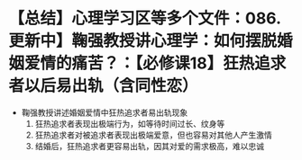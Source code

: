 # 【总结】心理学习区等多个文件：086.更新中】鞠强教授讲心理学：如何摆脱婚姻爱情的痛苦？：【必修课18】狂热追求者以后易出轨（含同性恋）

-   鞠强教授讲述婚姻爱情中狂热追求者易出轨现象
    1.  狂热追求者表现出极端行为，如等待时间过长、纹身等
    2.  狂热追求者对被追求者表现出极端爱意，但也容易对其他人产生激情
    3.  结婚后，狂热追求者更容易出轨，因其对爱的需求极高，难以忠诚